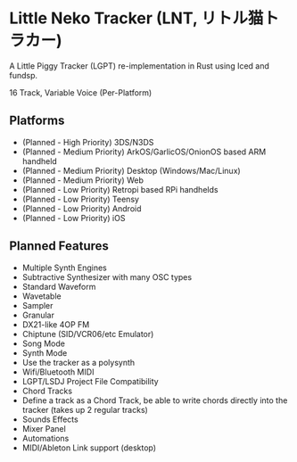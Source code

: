 # Little Neko Tracker (LNT, リトル猫トラカー)
A Little Piggy Tracker (LGPT) re-implementation in Rust using Iced and fundsp. 

16 Track, Variable Voice (Per-Platform)

## Platforms
- (Planned - High Priority) 3DS/N3DS 
- (Planned - Medium Priority) ArkOS/GarlicOS/OnionOS based ARM handheld
- (Planned - Medium Priority) Desktop (Windows/Mac/Linux)
- (Planned - Medium Priority) Web
- (Planned - Low Priority) Retropi based RPi handhelds
- (Planned - Low Priority) Teensy 
- (Planned - Low Priority) Android 
- (Planned - Low Priority) iOS

## Planned Features
- Multiple Synth Engines
 - Subtractive Synthesizer with many OSC types
  - Standard Waveform
  - Wavetable
  - Sampler
  - Granular
  - DX21-like 4OP FM
  - Chiptune (SID/VCR06/etc Emulator)
- Song Mode
- Synth Mode
 - Use the tracker as a polysynth
- Wifi/Bluetooth MIDI
- LGPT/LSDJ Project File Compatibility
- Chord Tracks
 - Define a track as a Chord Track, be able to write chords directly into the tracker (takes up 2 regular tracks)
- Sounds Effects
- Mixer Panel
- Automations
- MIDI/Ableton Link support (desktop)
